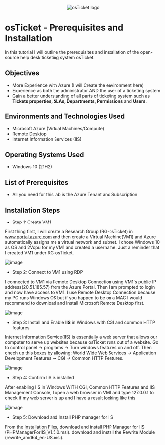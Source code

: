 <p align="center">
<img src="https://i.imgur.com/Clzj7Xs.png" alt="osTicket logo"/>
</p>

<h1>osTicket - Prerequisites and Installation</h1>
In this tutorial I will outline the prerequisites and installation of the open-source help desk ticketing system osTicket.


<h2>Objectives</h2>

-  More Experience with Azure (I will Create the environment here)
-  Experience as both the administrator AND the user of a ticketing system
-  Gain a better understanding of all parts of ticketing system such as <b>Tickets properties, SLAs, Departments, Permissions</b> and <b>Users</b>.

<h2>Environments and Technologies Used</h2>

- Microsoft Azure (Virtual Machines/Compute)
- Remote Desktop
- Internet Information Services (IIS)

<h2>Operating Systems Used </h2>

- Windows 10 (21H2)

<h2>List of Prerequisites</h2>

- All you need for this lab is the Azure Tenant and Subscription
    
<h2>Installation Steps</h2>

-  Step 1: Create VM1

First thing first, I will create a Research Group (RG-osTicket) in www.portal.azure.com and then create a Virtual Machine(VM1) and Azure automatically assigns me a virtual network and subnet. I chose Windows 10 as OS and 2Vcpu for my VM1 and created a username. Just a reminder that I created VM1 under RG-osTicket.

![image](https://github.com/danielbangm/osticket-prereqs/assets/22795502/84f84161-9647-4480-b518-ea73ed24b20b)

-  Step 2: Connect to VM1 using RDP

I connected to VM1 via Remote Desktop Connection using VM1's public IP address(20.51.185.57) from the Azure Portal. Then I am prompted to login and now have access to VM1. I use Remote Desktop Connection because my PC runs Windows OS but if you happen to be on a MAC I would recommend to download and Install Microsoft Remote Desktop first.

![image](https://github.com/danielbangm/osticket-prereqs/assets/22795502/0dc6df39-2748-4f99-bbf5-e431e98f97ca)

-  Step 3: Install and Enable <b>IIS</b> in Windows with CGI and common HTTP features

Internet Information Service(IIS) is essentially a web server that allows our computer to serve up websites because osTicket runs out of a website. Go to control panel -> programs -> Turn windows features on and off. Then chech up this boxes by allowing: World Wide Web Services -> Application Development Features -> CGI -> Common HTTP Features.

![image](https://github.com/danielbangm/osticket-prereqs/assets/22795502/522227e8-ff10-4ff2-b6f9-1b321fb6af17)

-  Step 4: Confirm IIS is installed

After enabling IIS in Windows WITH CGI, Common HTTP Features and IIS Management Console, I open a web browser in VM1 and type 127.0.0.1 to check if my web server is up and I have a result looking like this 

![image](https://github.com/danielbangm/osticket-prereqs/assets/22795502/9d293999-5a5a-42be-a028-94fa69de494d)

-  Step 5: Download and Install PHP manager for IIS

From the <a href="https://drive.google.com/drive/u/1/folders/1APMfNyfNzcxZC6EzdaNfdZsUwxWYChf6">Installation Files</a>, download and install PHP Manager for IIS (PHPManagerForIIS_V1.5.0.msi). download and install the Rewrite Module (rewrite_amd64_en-US.msi). 


